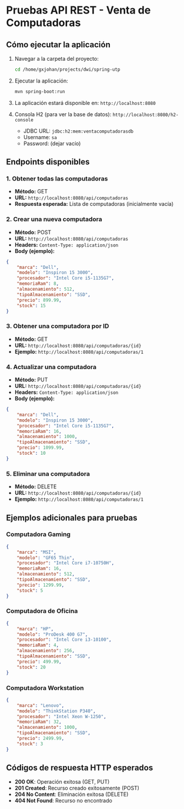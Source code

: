 # Pruebas API REST - Venta de Computadoras

## Cómo ejecutar la aplicación

1. Navegar a la carpeta del proyecto:
   ```bash
   cd /home/gxjohan/projects/dwi/spring-utp
   ```

2. Ejecutar la aplicación:
   ```bash
   mvn spring-boot:run
   ```

3. La aplicación estará disponible en: `http://localhost:8080`

4. Consola H2 (para ver la base de datos): `http://localhost:8080/h2-console`
   - JDBC URL: `jdbc:h2:mem:ventacomputadorasdb`
   - Username: `sa`
   - Password: (dejar vacío)

## Endpoints disponibles

### 1. Obtener todas las computadoras
- **Método:** GET
- **URL:** `http://localhost:8080/api/computadoras`
- **Respuesta esperada:** Lista de computadoras (inicialmente vacía)

### 2. Crear una nueva computadora
- **Método:** POST
- **URL:** `http://localhost:8080/api/computadoras`
- **Headers:** `Content-Type: application/json`
- **Body (ejemplo):**
```json
{
    "marca": "Dell",
    "modelo": "Inspiron 15 3000",
    "procesador": "Intel Core i5-1135G7",
    "memoriaRam": 8,
    "almacenamiento": 512,
    "tipoAlmacenamiento": "SSD",
    "precio": 899.99,
    "stock": 15
}
```

### 3. Obtener una computadora por ID
- **Método:** GET
- **URL:** `http://localhost:8080/api/computadoras/{id}`
- **Ejemplo:** `http://localhost:8080/api/computadoras/1`

### 4. Actualizar una computadora
- **Método:** PUT
- **URL:** `http://localhost:8080/api/computadoras/{id}`
- **Headers:** `Content-Type: application/json`
- **Body (ejemplo):**
```json
{
    "marca": "Dell",
    "modelo": "Inspiron 15 3000",
    "procesador": "Intel Core i5-1135G7",
    "memoriaRam": 16,
    "almacenamiento": 1000,
    "tipoAlmacenamiento": "SSD",
    "precio": 1099.99,
    "stock": 10
}
```

### 5. Eliminar una computadora
- **Método:** DELETE
- **URL:** `http://localhost:8080/api/computadoras/{id}`
- **Ejemplo:** `http://localhost:8080/api/computadoras/1`

## Ejemplos adicionales para pruebas

### Computadora Gaming
```json
{
    "marca": "MSI",
    "modelo": "GF65 Thin",
    "procesador": "Intel Core i7-10750H",
    "memoriaRam": 16,
    "almacenamiento": 512,
    "tipoAlmacenamiento": "SSD",
    "precio": 1299.99,
    "stock": 5
}
```

### Computadora de Oficina
```json
{
    "marca": "HP",
    "modelo": "ProDesk 400 G7",
    "procesador": "Intel Core i3-10100",
    "memoriaRam": 4,
    "almacenamiento": 256,
    "tipoAlmacenamiento": "SSD",
    "precio": 499.99,
    "stock": 20
}
```

### Computadora Workstation
```json
{
    "marca": "Lenovo",
    "modelo": "ThinkStation P340",
    "procesador": "Intel Xeon W-1250",
    "memoriaRam": 32,
    "almacenamiento": 1000,
    "tipoAlmacenamiento": "SSD",
    "precio": 2499.99,
    "stock": 3
}
```

## Códigos de respuesta HTTP esperados

- **200 OK**: Operación exitosa (GET, PUT)
- **201 Created**: Recurso creado exitosamente (POST)
- **204 No Content**: Eliminación exitosa (DELETE)
- **404 Not Found**: Recurso no encontrado